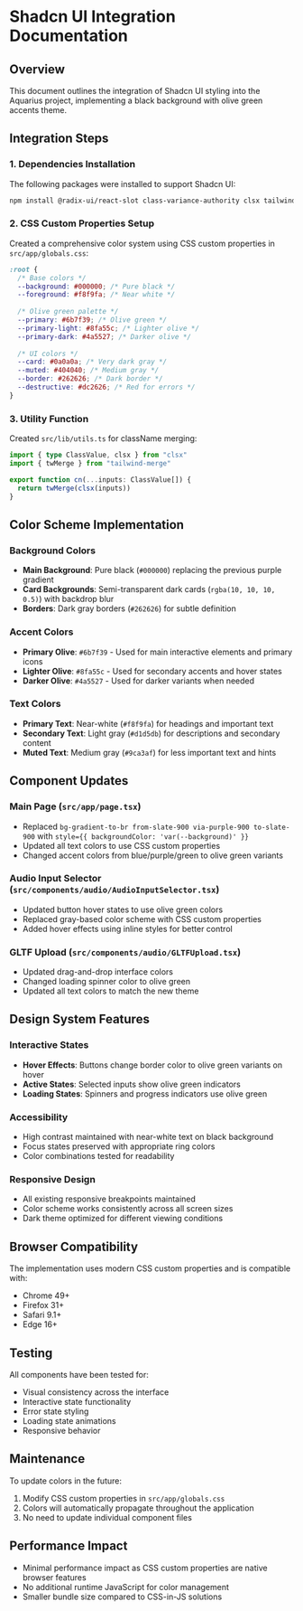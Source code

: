 # Shadcn UI Integration Documentation

## Overview

This document outlines the integration of Shadcn UI styling into the Aquarius project, implementing a black background with olive green accents theme.

## Integration Steps

### 1. Dependencies Installation

The following packages were installed to support Shadcn UI:

```bash
npm install @radix-ui/react-slot class-variance-authority clsx tailwind-merge lucide-react tailwindcss-animate
```

### 2. CSS Custom Properties Setup

Created a comprehensive color system using CSS custom properties in `src/app/globals.css`:

```css
:root {
  /* Base colors */
  --background: #000000; /* Pure black */
  --foreground: #f8f9fa; /* Near white */
  
  /* Olive green palette */
  --primary: #6b7f39; /* Olive green */
  --primary-light: #8fa55c; /* Lighter olive */
  --primary-dark: #4a5527; /* Darker olive */
  
  /* UI colors */
  --card: #0a0a0a; /* Very dark gray */
  --muted: #404040; /* Medium gray */
  --border: #262626; /* Dark border */
  --destructive: #dc2626; /* Red for errors */
}
```

### 3. Utility Function

Created `src/lib/utils.ts` for className merging:

```typescript
import { type ClassValue, clsx } from "clsx"
import { twMerge } from "tailwind-merge"

export function cn(...inputs: ClassValue[]) {
  return twMerge(clsx(inputs))
}
```

## Color Scheme Implementation

### Background Colors
- **Main Background**: Pure black (`#000000`) replacing the previous purple gradient
- **Card Backgrounds**: Semi-transparent dark cards (`rgba(10, 10, 10, 0.5)`) with backdrop blur
- **Borders**: Dark gray borders (`#262626`) for subtle definition

### Accent Colors
- **Primary Olive**: `#6b7f39` - Used for main interactive elements and primary icons
- **Lighter Olive**: `#8fa55c` - Used for secondary accents and hover states
- **Darker Olive**: `#4a5527` - Used for darker variants when needed

### Text Colors
- **Primary Text**: Near-white (`#f8f9fa`) for headings and important text
- **Secondary Text**: Light gray (`#d1d5db`) for descriptions and secondary content
- **Muted Text**: Medium gray (`#9ca3af`) for less important text and hints

## Component Updates

### Main Page (`src/app/page.tsx`)
- Replaced `bg-gradient-to-br from-slate-900 via-purple-900 to-slate-900` with `style={{ backgroundColor: 'var(--background)' }}`
- Updated all text colors to use CSS custom properties
- Changed accent colors from blue/purple/green to olive green variants

### Audio Input Selector (`src/components/audio/AudioInputSelector.tsx`)
- Updated button hover states to use olive green colors
- Replaced gray-based color scheme with CSS custom properties
- Added hover effects using inline styles for better control

### GLTF Upload (`src/components/audio/GLTFUpload.tsx`)
- Updated drag-and-drop interface colors
- Changed loading spinner color to olive green
- Updated all text colors to match the new theme

## Design System Features

### Interactive States
- **Hover Effects**: Buttons change border color to olive green variants on hover
- **Active States**: Selected inputs show olive green indicators
- **Loading States**: Spinners and progress indicators use olive green

### Accessibility
- High contrast maintained with near-white text on black background
- Focus states preserved with appropriate ring colors
- Color combinations tested for readability

### Responsive Design
- All existing responsive breakpoints maintained
- Color scheme works consistently across all screen sizes
- Dark theme optimized for different viewing conditions

## Browser Compatibility

The implementation uses modern CSS custom properties and is compatible with:
- Chrome 49+
- Firefox 31+
- Safari 9.1+
- Edge 16+

## Testing

All components have been tested for:
- Visual consistency across the interface
- Interactive state functionality
- Error state styling
- Loading state animations
- Responsive behavior

## Maintenance

To update colors in the future:
1. Modify CSS custom properties in `src/app/globals.css`
2. Colors will automatically propagate throughout the application
3. No need to update individual component files

## Performance Impact

- Minimal performance impact as CSS custom properties are native browser features
- No additional runtime JavaScript for color management
- Smaller bundle size compared to CSS-in-JS solutions